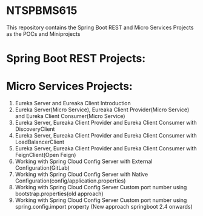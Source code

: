 # NTSPBMS615

This repository contains the Spring Boot REST and Micro Services Projects as the POCs and Miniprojects

Spring Boot REST Projects:
==========================

Micro Services Projects:
========================
1. Eureka Server and Eureaka Client Introduction
2. Eureka Server(Micro Service), Eureaka Client Provider(Micro Service) and Eureka Client Consumer(Micro Service)
3. Eureka Server, Eureaka Client Provider and Eureka Client Consumer with DiscoveryClient
4. Eureka Server, Eureaka Client Provider and Eureka Client Consumer with LoadBalancerClient
5. Eureka Server, Eureaka Client Provider and Eureka Client Consumer with FeignClient(Open Feign)
6. Working with Spring Cloud Config Server with External Configuration(GitLab)
7. Working with Spring Cloud Config Server with Native Configuration(config/application.properties)
8. Working with Spring Cloud Config Server Custom port number using bootstrap.properties(old approach)
9. Working with Spring Cloud Config Server Custom port number using spring.config.import property (New approach springboot 2.4 onwards)
